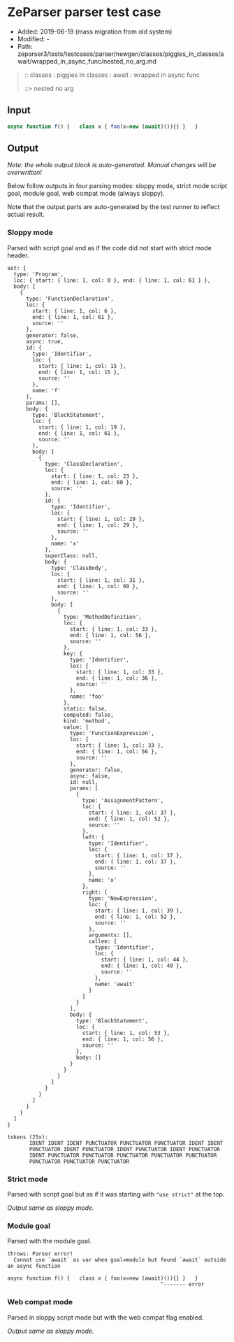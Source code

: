 # ZeParser parser test case

- Added: 2019-06-19 (mass migration from old system)
- Modified: -
- Path: zeparser3/tests/testcases/parser/newgen/classes/piggies_in_classes/await/wrapped_in_async_func/nested_no_arg.md

> :: classes : piggies in classes : await : wrapped in async func
>
> ::> nested no arg

## Input

`````js
async function f() {   class x { foo(x=new (await)()){} }   }
`````

## Output

_Note: the whole output block is auto-generated. Manual changes will be overwritten!_

Below follow outputs in four parsing modes: sloppy mode, strict mode script goal, module goal, web compat mode (always sloppy).

Note that the output parts are auto-generated by the test runner to reflect actual result.

### Sloppy mode

Parsed with script goal and as if the code did not start with strict mode header.

`````
ast: {
  type: 'Program',
  loc: { start: { line: 1, col: 0 }, end: { line: 1, col: 61 } },
  body: [
    {
      type: 'FunctionDeclaration',
      loc: {
        start: { line: 1, col: 6 },
        end: { line: 1, col: 61 },
        source: ''
      },
      generator: false,
      async: true,
      id: {
        type: 'Identifier',
        loc: {
          start: { line: 1, col: 15 },
          end: { line: 1, col: 15 },
          source: ''
        },
        name: 'f'
      },
      params: [],
      body: {
        type: 'BlockStatement',
        loc: {
          start: { line: 1, col: 19 },
          end: { line: 1, col: 61 },
          source: ''
        },
        body: [
          {
            type: 'ClassDeclaration',
            loc: {
              start: { line: 1, col: 23 },
              end: { line: 1, col: 60 },
              source: ''
            },
            id: {
              type: 'Identifier',
              loc: {
                start: { line: 1, col: 29 },
                end: { line: 1, col: 29 },
                source: ''
              },
              name: 'x'
            },
            superClass: null,
            body: {
              type: 'ClassBody',
              loc: {
                start: { line: 1, col: 31 },
                end: { line: 1, col: 60 },
                source: ''
              },
              body: [
                {
                  type: 'MethodDefinition',
                  loc: {
                    start: { line: 1, col: 33 },
                    end: { line: 1, col: 56 },
                    source: ''
                  },
                  key: {
                    type: 'Identifier',
                    loc: {
                      start: { line: 1, col: 33 },
                      end: { line: 1, col: 36 },
                      source: ''
                    },
                    name: 'foo'
                  },
                  static: false,
                  computed: false,
                  kind: 'method',
                  value: {
                    type: 'FunctionExpression',
                    loc: {
                      start: { line: 1, col: 33 },
                      end: { line: 1, col: 56 },
                      source: ''
                    },
                    generator: false,
                    async: false,
                    id: null,
                    params: [
                      {
                        type: 'AssignmentPattern',
                        loc: {
                          start: { line: 1, col: 37 },
                          end: { line: 1, col: 52 },
                          source: ''
                        },
                        left: {
                          type: 'Identifier',
                          loc: {
                            start: { line: 1, col: 37 },
                            end: { line: 1, col: 37 },
                            source: ''
                          },
                          name: 'x'
                        },
                        right: {
                          type: 'NewExpression',
                          loc: {
                            start: { line: 1, col: 39 },
                            end: { line: 1, col: 52 },
                            source: ''
                          },
                          arguments: [],
                          callee: {
                            type: 'Identifier',
                            loc: {
                              start: { line: 1, col: 44 },
                              end: { line: 1, col: 49 },
                              source: ''
                            },
                            name: 'await'
                          }
                        }
                      }
                    ],
                    body: {
                      type: 'BlockStatement',
                      loc: {
                        start: { line: 1, col: 53 },
                        end: { line: 1, col: 56 },
                        source: ''
                      },
                      body: []
                    }
                  }
                }
              ]
            }
          }
        ]
      }
    }
  ]
}

tokens (25x):
       IDENT IDENT IDENT PUNCTUATOR PUNCTUATOR PUNCTUATOR IDENT IDENT
       PUNCTUATOR IDENT PUNCTUATOR IDENT PUNCTUATOR IDENT PUNCTUATOR
       IDENT PUNCTUATOR PUNCTUATOR PUNCTUATOR PUNCTUATOR PUNCTUATOR
       PUNCTUATOR PUNCTUATOR PUNCTUATOR
`````

### Strict mode

Parsed with script goal but as if it was starting with `"use strict"` at the top.

_Output same as sloppy mode._

### Module goal

Parsed with the module goal.

`````
throws: Parser error!
  Cannot use `await` as var when goal=module but found `await` outside an async function

async function f() {   class x { foo(x=new (await)()){} }   }
                                                 ^------- error
`````


### Web compat mode

Parsed in sloppy script mode but with the web compat flag enabled.

_Output same as sloppy mode._

